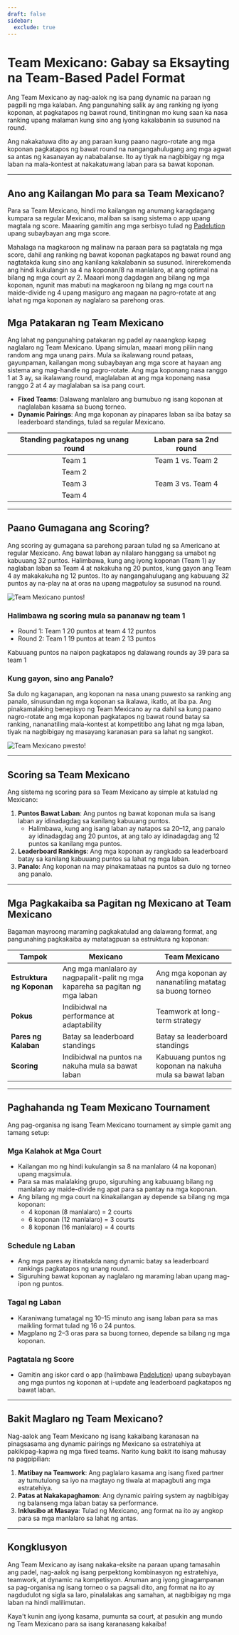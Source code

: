 ```yaml
---
draft: false
sidebar:
  exclude: true
---
```

# Team Mexicano: Gabay sa Eksayting na Team-Based Padel Format

Ang Team Mexicano ay nag-aalok ng isa pang dynamic na paraan ng pagpili ng mga kalaban. Ang pangunahing salik ay ang ranking ng iyong koponan, at pagkatapos ng bawat round, tinitingnan mo kung saan ka nasa ranking upang malaman kung sino ang iyong kakalabanin sa susunod na round.

Ang nakakatuwa dito ay ang paraan kung paano nagro-rotate ang mga koponan pagkatapos ng bawat round na nangangahulugang ang mga agwat sa antas ng kasanayan ay nababalanse. Ito ay tiyak na nagbibigay ng mga laban na mala-kontest at nakakatuwang laban para sa bawat koponan.

---

## Ano ang Kailangan Mo para sa Team Mexicano?

Para sa Team Mexicano, hindi mo kailangan ng anumang karagdagang kumpara sa regular Mexicano, maliban sa isang sistema o app upang magtala ng score. Maaaring gamitin ang mga serbisyo tulad ng [Padelution](https://www.padelution.com/americano) upang subaybayan ang mga score.

Mahalaga na magkaroon ng malinaw na paraan para sa pagtatala ng mga score, dahil ang ranking ng bawat koponan pagkatapos ng bawat round ang nagtatakda kung sino ang kanilang kakalabanin sa susunod. Inirerekomenda ang hindi kukulangin sa 4 na koponan/8 na manlalaro, at ang optimal na bilang ng mga court ay 2. Maaari mong dagdagan ang bilang ng mga koponan, ngunit mas mabuti na magkaroon ng bilang ng mga court na maide-divide ng 4 upang masiguro ang magaan na pagro-rotate at ang lahat ng mga koponan ay naglalaro sa parehong oras.

## Mga Patakaran ng Team Mexicano

Ang lahat ng pangunahing patakaran ng padel ay naaangkop kapag naglalaro ng Team Mexicano. Upang simulan, maaari mong piliin nang random ang mga unang pairs. Mula sa ikalawang round pataas, gayunpaman, kailangan mong subaybayan ang mga score at hayaan ang sistema ang mag-handle ng pagro-rotate. Ang mga koponang nasa ranggo 1 at 3 ay, sa ikalawang round, maglalaban at ang mga koponang nasa ranggo 2 at 4 ay maglalaban sa isa pang court.

- **Fixed Teams**: Dalawang manlalaro ang bumubuo ng isang koponan at naglalaban kasama sa buong torneo.
- **Dynamic Pairings**: Ang mga koponan ay pinapares laban sa iba batay sa leaderboard standings, tulad sa regular Mexicano.

| Standing pagkatapos ng unang round | Laban para sa 2nd round |
|:---------------------------:|:---------------------:|
|            Team 1           |   Team 1 vs. Team 2   |
|            Team 2           |                       |
|            Team 3           |   Team 3 vs. Team 4   |
|            Team 4           |                       |

---

## Paano Gumagana ang Scoring?

Ang scoring ay gumagana sa parehong paraan tulad ng sa Americano at regular Mexicano. Ang bawat laban ay nilalaro hanggang sa umabot ng kabuuang 32 puntos. Halimbawa, kung ang iyong koponan (Team 1) ay naglaban laban sa Team 4 at nakakuha ng 20 puntos, kung gayon ang Team 4 ay makakakuha ng 12 puntos. Ito ay nangangahulugang ang kabuuang 32 puntos ay na-play na at oras na upang magpatuloy sa susunod na round.

![Team Mexicano puntos!](/tl/images/team-mexicano-scores.png "Team Mexicano puntos!")

### Halimbawa ng scoring mula sa pananaw ng team 1
- Round 1: Team 1 20 puntos at team 4 12 puntos
- Round 2: Team 1 19 puntos at team 2 13 puntos

Kabuuang puntos na naipon pagkatapos ng dalawang rounds ay 39 para sa team 1

### Kung gayon, sino ang Panalo?
Sa dulo ng kaganapan, ang koponan na nasa unang puwesto sa ranking ang panalo, sinusundan ng mga koponan sa ikalawa, ikatlo, at iba pa. Ang pinakamalaking benepisyo ng Team Mexicano ay na dahil sa kung paano nagro-rotate ang mga koponan pagkatapos ng bawat round batay sa ranking, nananatiling mala-kontest at kompetitibo ang lahat ng mga laban, tiyak na nagbibigay ng masayang karanasan para sa lahat ng sangkot.

![Team Mexicano pwesto!](/tl/images/team-mexicano-standing.png "Team Mexicano pwesto")

---

## Scoring sa Team Mexicano

Ang sistema ng scoring para sa Team Mexicano ay simple at katulad ng Mexicano:

1. **Puntos Bawat Laban**: Ang puntos ng bawat koponan mula sa isang laban ay idinadagdag sa kanilang kabuuang puntos.
   - Halimbawa, kung ang isang laban ay natapos sa 20–12, ang panalo ay idinadagdag ang 20 puntos, at ang talo ay idinadagdag ang 12 puntos sa kanilang mga puntos.
2. **Leaderboard Rankings**: Ang mga koponan ay rangkado sa leaderboard batay sa kanilang kabuuang puntos sa lahat ng mga laban.
3. **Panalo**: Ang koponan na may pinakamataas na puntos sa dulo ng torneo ang panalo.

---

## Mga Pagkakaiba sa Pagitan ng Mexicano at Team Mexicano

Bagaman mayroong maraming pagkakatulad ang dalawang format, ang pangunahing pagkakaiba ay matatagpuan sa estruktura ng koponan:

| **Tampok**            | **Mexicano**                                     | **Team Mexicano**                                  |
|-------------------------|-------------------------------------------------|---------------------------------------------------|
| **Estruktura ng Koponan**      | Ang mga manlalaro ay nagpapalit-palit ng mga kapareha sa pagitan ng mga laban         | Ang mga koponan ay nananatiling matatag sa buong torneo      |
| **Pokus**               | Indibidwal na performance at adaptability         | Teamwork at long-term strategy                   |
| **Pares ng Kalaban**    | Batay sa leaderboard standings                  | Batay sa leaderboard standings                    |
| **Scoring**             | Indibidwal na puntos na nakuha mula sa bawat laban        | Kabuuang puntos ng koponan na nakuha mula sa bawat laban     |

---

## Paghahanda ng Team Mexicano Tournament

Ang pag-organisa ng isang Team Mexicano tournament ay simple gamit ang tamang setup:

### Mga Kalahok at Mga Court
- Kailangan mo ng hindi kukulangin sa 8 na manlalaro (4 na koponan) upang magsimula.
- Para sa mas malalaking grupo, siguruhing ang kabuuang bilang ng manlalaro ay maide-divide ng apat para sa pantay na mga koponan.
- Ang bilang ng mga court na kinakailangan ay depende sa bilang ng mga koponan:
  - 4 koponan (8 manlalaro) = 2 courts
  - 6 koponan (12 manlalaro) = 3 courts
  - 8 koponan (16 manlalaro) = 4 courts

### Schedule ng Laban
- Ang mga pares ay itinatakda nang dynamic batay sa leaderboard rankings pagkatapos ng unang round.
- Siguruhing bawat koponan ay naglalaro ng maraming laban upang mag-ipon ng puntos.

### Tagal ng Laban
- Karaniwang tumatagal ng 10–15 minuto ang isang laban para sa mas maikling format tulad ng 16 o 24 puntos.
- Magplano ng 2–3 oras para sa buong torneo, depende sa bilang ng mga koponan.

### Pagtatala ng Score
- Gamitin ang iskor card o app (halimbawa [Padelution](https://www.padelution.com/americano)) upang subaybayan ang mga puntos ng koponan at i-update ang leaderboard pagkatapos ng bawat laban.

---

## Bakit Maglaro ng Team Mexicano?

Nag-aalok ang Team Mexicano ng isang kakaibang karanasan na pinagsasama ang dynamic pairings ng Mexicano sa estratehiya at pakikipag-kapwa ng mga fixed teams. Narito kung bakit ito isang mahusay na pagpipilian:

1. **Matibay na Teamwork**: Ang paglalaro kasama ang isang fixed partner ay tumutulong sa iyo na magtayo ng tiwala at mapagbuti ang mga estratehiya.
2. **Patas at Nakakapaghamon**: Ang dynamic pairing system ay nagbibigay ng balanseng mga laban batay sa performance.
3. **Inklusibo at Masaya**: Tulad ng Mexicano, ang format na ito ay angkop para sa mga manlalaro sa lahat ng antas.

---

## Kongklusyon

Ang Team Mexicano ay isang nakaka-eksite na paraan upang tamasahin ang padel, nag-aalok ng isang perpektong kombinasyon ng estratehiya, teamwork, at dynamic na kompetisyon. Anuman ang iyong ginagampanan sa pag-organisa ng isang torneo o sa pagsali dito, ang format na ito ay nagdudulot ng sigla sa laro, pinalalakas ang samahan, at nagbibigay ng mga laban na hindi malilimutan.

Kaya't kunin ang iyong kasama, pumunta sa court, at pasukin ang mundo ng Team Mexicano para sa isang karanasang kakaiba!